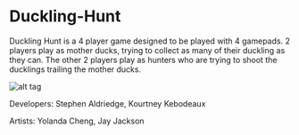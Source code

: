 # Duckling-Hunt

Duckling Hunt is a 4 player game designed to be played with 4 gamepads. 2 players play as mother ducks, trying to collect as many of their duckling as they can. The other 2 players play as hunters who are trying to shoot the ducklings trailing the mother ducks.

![alt tag](http://creativelogic.me/assets/images/projects/4.jpg)

Developers: Stephen Aldriedge, Kourtney Kebodeaux

Artists: Yolanda Cheng, Jay Jackson
